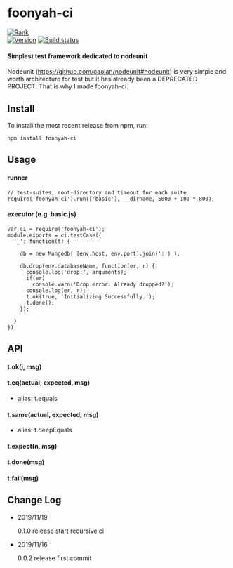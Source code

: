 # foonyah-ci

[![Rank](https://nodei.co/npm/foonyah-ci.png?downloads=true&amp;downloadRank=true&amp;stars=true)](https://nodei.co/npm/foonyah-ci/)  
[![Version](https://badge.fury.io/js/foonyah-ci.png)](https://npmjs.org/package/foonyah-ci)
[![Build status](https://travis-ci.org/ystskm/foonyah-ci.png)](https://travis-ci.org/ystskm/foonyah-ci)  

#### Simplest test framework dedicated to nodeunit
Nodeunit (https://github.com/caolan/nodeunit#nodeunit) is very simple and worth architecture for test but 
it has already been a DEPRECATED PROJECT. That is why I made foonyah-ci.

## Install


To install the most recent release from npm, run:

    npm install foonyah-ci

## Usage

#### runner
```
// test-suites, root-directory and timeout for each suite
require('foonyah-ci').run(['basic'], __dirname, 5000 + 100 * 800);
```


#### executor (e.g. basic.js)
```
var ci = require('foonyah-ci');
module.exports = ci.testCase({
  '_': function(t) {

    db = new Mongodb( [env.host, env.port].join(':') );

    db.drop(env.databaseName, function(er, r) {
      console.log('drop:', arguments);
      if(er)
        console.warn('Drop error. Already dropped?');
      console.log(er, r);
      t.ok(true, 'Initializing Successfully.');
      t.done();
    });

  }
})
```

  
## API

#### t.ok(j, msg)

#### t.eq(actual, expected, msg)
- alias: t.equals

#### t.same(actual, expected, msg)
- alias: t.deepEquals

#### t.expect(n, msg)

#### t.done(msg)

#### t.fail(msg)

## Change Log

- 2019/11/19

    0.1.0 release
    start recursive ci
    
- 2019/11/16

    0.0.2 release
    first commit
